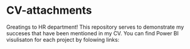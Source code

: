 # CV-attachments
Greatings to HR department!
This repository serves to demonstrate my succeses that have been mentioned in my CV. 
You can find Power BI visulisaton for each project by folowing links: 
